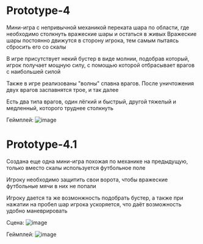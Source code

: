 # Prototype-4
 Мини-игра с непривычной механикой переката шара по области, где необходимо столкнуть вражеские шары и остаться в живых
Вражеские шары постоянно движутся в сторону игрока, тем самым пытаясь сбросить его со скалы

В игре присутствует некий бустер в виде молнии, подобрав который, игрок получает мощную силу, с помощью которой отбрасывает врагов с наибольшей силой

Также в игре реализованы "волны" спавна врагов. После уничтожения двух врагов заспавнятся трое, и так далее

Есть два типа врагов, один лёгкий и быстрый, другой тяжелый и медленный, которого труднее столкнуть

Геймплей:
![image](https://github.com/HAR4A/Prototype-4/assets/150113486/4f7b4f3e-7808-4ad4-93a3-a6d91a832848)


# Prototype-4.1

Создана еще одна мини-игра похожая по механике на предыдущую, только вместо скалы используется футбольное поле

Игроку необходимо защитить свои ворота, чтобы вражеские футбольные мячи в них не попали

Игроку дается та же возмонжность подобрать бустер, а также при нажатии на пробел шар игрока ускоряется, что даёт возможность удобно маневрировать

Сцена:
![image](https://github.com/HAR4A/Prototype-4/assets/150113486/9dff3b12-18a2-44e7-a3f7-e6d99f10cd9e)

Геймплей:
![image](https://github.com/HAR4A/Prototype-4/assets/150113486/bedbc29a-fed8-44b6-bda2-5ea9c68f6dfe)
